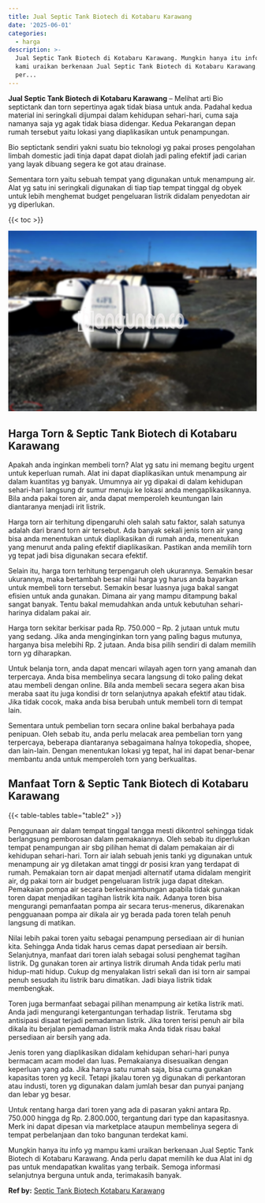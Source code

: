 ```yaml
---
title: Jual Septic Tank Biotech di Kotabaru Karawang
date: '2025-06-01'
categories:
  - harga
description: >-
  Jual Septic Tank Biotech di Kotabaru Karawang. Mungkin hanya itu info yg mampu
  kami uraikan berkenaan Jual Septic Tank Biotech di Kotabaru Karawang. Anda
  per...
---
```


**Jual Septic Tank Biotech di Kotabaru Karawang** – Melihat arti Bio septictank dan torn sepertinya agak tidak biasa untuk anda. Padahal kedua material ini seringkali dijumpai dalam kehidupan sehari-hari, cuma saja namanya saja yg agak tidak biasa didengar. Kedua Pekarangan depan rumah tersebut yaitu lokasi yang diaplikasikan untuk penampungan.

Bio septictank sendiri yakni suatu bio teknologi yg pakai proses pengolahan limbah domestic jadi tinja dapat dapat diolah jadi paling efektif jadi carian yang layak dibuang segera ke got atau drainase.

Sementara torn yaitu sebuah tempat yang digunakan untuk menampung air. Alat yg satu ini seringkali digunakan di tiap tiap tempat tinggal dg obyek untuk lebih menghemat budget pengeluaran listrik didalam penyedotan air yg diperlukan.

{{< toc >}}

![Jual Septic Tank Biotech di Kotabaru Karawang](/images/jual-bio-septictank-06.png)

## Harga Torn & Septic Tank Biotech di Kotabaru Karawang

Apakah anda inginkan membeli torn? Alat yg satu ini memang begitu urgent untuk keperluan rumah. Alat ini dapat diaplikasikan untuk menampung air dalam kuantitas yg banyak. Umumnya air yg dipakai di dalam kehidupan sehari-hari langsung dr sumur menuju ke lokasi anda mengaplikasikannya. Bila anda pakai toren air, anda dapat memperoleh keuntungan lain diantaranya menjadi irit listrik.

Harga torn air terhitung dipengaruhi oleh salah satu faktor, salah satunya adalah dari brand torn air tersebut. Ada banyak sekali jenis torn air yang bisa anda menentukan untuk diaplikasikan di rumah anda, menentukan yang menurut anda paling efektif diaplikasikan. Pastikan anda memilih torn yg tepat jadi bisa digunakan secara efektif.

Selain itu, harga torn terhitung terpengaruh oleh ukurannya. Semakin besar ukurannya, maka bertambah besar nilai harga yg harus anda bayarkan untuk membeli torn tersebut. Semakin besar luasnya juga bakal sangat efisien untuk anda gunakan. Dimana air yang mampu ditampung bakal sangat banyak. Tentu bakal memudahkan anda untuk kebutuhan sehari-harinya didalam pakai air.

Harga torn sekitar berkisar pada Rp. 750.000 – Rp. 2 jutaan untuk mutu yang sedang. Jika anda menginginkan torn yang paling bagus mutunya, harganya bisa melebihi Rp. 2 jutaan. Anda bisa pilih sendiri di dalam memilih torn yg diharapkan.

Untuk belanja torn, anda dapat mencari wilayah agen torn yang amanah dan terpercaya. Anda bisa membelinya secara langsung di toko paling dekat atau membeli dengan online. Bila anda membeli secara segera akan bisa meraba saat itu juga kondisi dr torn selanjutnya apakah efektif atau tidak. Jika tidak cocok, maka anda bisa berubah untuk membeli torn di tempat lain.

Sementara untuk pembelian torn secara online bakal berbahaya pada penipuan. Oleh sebab itu, anda perlu melacak area pembelian torn yang terpercaya, beberapa diantaranya sebagaimana halnya tokopedia, shopee, dan lain-lain. Dengan menentukan lokasi yg tepat, hal ini dapat benar-benar membantu anda untuk memperoleh torn yang berkualitas.

## Manfaat Torn & Septic Tank Biotech di Kotabaru Karawang

{{< table-tables table="table2" >}}

Penggunaan air dalam tempat tinggal tangga mesti dikontrol sehingga tidak berlangsung pemborosan dalam pemakaiannya. Oleh sebab itu diperlukan tempat penampungan air sbg pilihan hemat di dalam pemakaian air di kehidupan sehari-hari. Torn air ialah sebuah jenis tanki yg digunakan untuk menampung air yg diletakan amat tinggi dr posisi kran yang terdapat di rumah. Pemakaian torn air dapat menjadi alternatif utama didalam mengirit air, dg pakai torn air budget pengeluaran listrik juga dapat ditekan. Pemakaian pompa air secara berkesinambungan apabila tidak gunakan toren dapat menjadikan tagihan listrik kita naik. Adanya toren bisa mengurangi pemanfaatan pompa air secara terus-menerus, dikarenakan pengguanaan pompa air dikala air yg berada pada toren telah penuh langsung di matikan.

Nilai lebih pakai toren yaitu sebagai penampung persediaan air di hunian kita. Sehingga Anda tidak harus cemas dapat persediaan air bersih. Selanjutnya, manfaat dari toren ialah sebagai solusi penghemat tagihan listrik. Dg gunakan toren air artinya listrik dirumah Anda tidak perlu mati hidup-mati hidup. Cukup dg menyalakan listri sekali dan isi torn air sampai penuh sesudah itu listrik baru dimatikan. Jadi biaya listrik tidak membengkak.

Toren juga bermanfaat sebagai pilihan menampung air ketika listrik mati. Anda jadi mengurangi ketergantungan terhadap listrik. Terutama sbg antisipasi disaat terjadi pemadaman listrik. Jika toren terisi penuh air bila dikala itu berjalan pemadaman listrik maka Anda tidak risau bakal persediaan air bersih yang ada.

Jenis toren yang diaplikasikan didalam kehidupan sehari-hari punya bermacam acam model dan luas. Pemakaianya disesuaikan dengan keperluan yang ada. Jika hanya satu rumah saja, bisa cuma gunakan kapasitas toren yg kecil. Tetapi jikalau toren yg digunakan di perkantoran atau industi, toren yg digunakan dalam jumlah besar dan punyai panjang dan lebar yg besar.

Untuk rentang harga dari toren yang ada di pasaran yakni antara Rp. 750.000 hingga dg Rp. 2.800.000, tergantung dari type dan kapasitasnya. Merk ini dapat dipesan via marketplace ataupun membelinya segera di tempat perbelanjaan dan toko bangunan terdekat kami.

Mungkin hanya itu info yg mampu kami uraikan berkenaan Jual Septic Tank Biotech di Kotabaru Karawang. Anda perlu dapat memilih ke dua Alat ini dg pas untuk mendapatkan kwalitas yang terbaik. Semoga informasi selanjutnya berguna untuk anda, terimakasih banyak.

**Ref by:** [Septic Tank Biotech Kotabaru Karawang](https://id.wikipedia.org/wiki/Septic)
